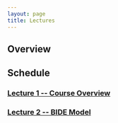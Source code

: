 ```yaml
---
layout: page
title: Lectures
---
```


## Overview

## Schedule

### [Lecture 1 -- Course Overview](intro/intro.md)

### [Lecture 2 -- BIDE Model](bide/intro.md)

